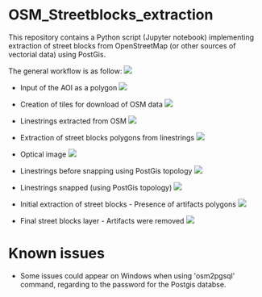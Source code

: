 # OSM_Streetblocks_extraction
This repository contains a Python script (Jupyter notebook) implementing extraction of street blocks from OpenStreetMap (or other sources of vectorial data) using PostGis. 

The general workflow is as follow: 
![](illustrations/Flowchart.png)

- Input of the AOI as a polygon
![](illustrations/Full_AOI.png)

- Creation of tiles for download of OSM data
![](illustrations/Full_AOI_tiled.png)

- Linestrings extracted from OSM
![](illustrations/Full_linestrings_tiled.png)

- Extraction of street blocks polygons from linestrings
![](illustrations/Full_streetblocks.png)

- Optical image
![](illustrations/Zoom_optical.png)

- Linestrings before snapping using PostGis topology
![](illustrations/Zoom_linestrings_unsnapped.png)

- Linestrings snapped (using PostGis topology)
![](illustrations/Zoom_linestrings_snapped.png)

- Initial extraction of street blocks - Presence of artifacts polygons
![](illustrations/Zoom_streetblocks_withartifacts.png)

- Final street blocks layer - Artifacts were removed
![](illustrations/Zoom_streetblocks_cleaned.png)


# Known issues
- Some issues could appear on Windows when using 'osm2pgsql' command, regarding to the password for the Postgis databse.
